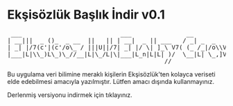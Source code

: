 # Ekşisözlük Başlık İndir v0.1

<pre>
 ___                           ___               __                  
| __|||  _ ()_  _ __  ||   || | __|  _ || ___   / _| _  _     ||_  _ 
| _| |/7(c'|(c'/o\_ / |||U||/7| _| |/ \| ]_\ V7( (_ /_|/o\\VV7|/o\/_|
|___|L|\\_)L\_)\_//__|L|\_/L|\|___|L_n|L|L| )/  \__|L| \_,]VV L\( L| 
                                           //                    
</pre>

Bu uygulama veri bilimine meraklı kişilerin Ekşisözlük'ten kolayca veriseti elde edebilmesi amacıyla yazılmıştır. Lütfen amacı dışında kullanmayınız.

Derlenmiş versiyonu indirmek için tıklayınız.